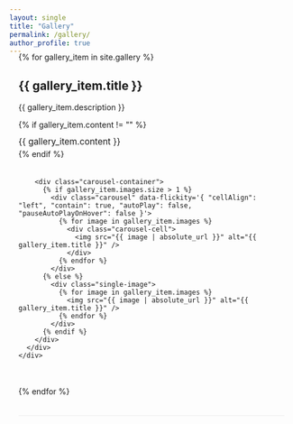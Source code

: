 ```yaml
---
layout: single
title: "Gallery"
permalink: /gallery/
author_profile: true
---
```


<!-- Flickity CSS -->
<link rel="stylesheet" href="https://unpkg.com/flickity@2/dist/flickity.min.css">

<div class="photo-gallery">
  {% for gallery_item in site.gallery %}
    <div class="gallery-section {% cycle 'left', 'right' %}">
      <div class="gallery-content">
        <div class="gallery-info">
          <h2>{{ gallery_item.title }}</h2>
          <p>{{ gallery_item.description }}</p>
          {% if gallery_item.content != "" %}
            <div class="gallery-text">
              {{ gallery_item.content }}
            </div>
          {% endif %}
        </div>

        <div class="carousel-container">
          {% if gallery_item.images.size > 1 %}
            <div class="carousel" data-flickity='{ "cellAlign": "left", "contain": true, "autoPlay": false, "pauseAutoPlayOnHover": false }'>
              {% for image in gallery_item.images %}
                <div class="carousel-cell">
                  <img src="{{ image | absolute_url }}" alt="{{ gallery_item.title }}" />
                </div>
              {% endfor %}
            </div>
          {% else %}
            <div class="single-image">
              {% for image in gallery_item.images %}
                <img src="{{ image | absolute_url }}" alt="{{ gallery_item.title }}" />
              {% endfor %}
            </div>
          {% endif %}
        </div>
      </div>
    </div>
  {% endfor %}
</div>

<style>
/* Layout */
.gallery-section {
  margin-bottom: 30px; /* Reduced from 60px */
  border-bottom: 1px solid #eee;
  padding-bottom: 20px; /* Reduced from 40px */
}

.gallery-content {
  display: flex;
  flex-wrap: wrap;
  align-items: flex-start;
  gap: 20px; /* Reduced from 40px */
}

.gallery-info {
  flex: 1;
  min-width: 300px;
}

.gallery-section.left .gallery-content {
  flex-direction: row;
}

.gallery-section.right .gallery-content {
  flex-direction: row-reverse;
}

/* Carousel styling */
.carousel-container {
  flex: 1;
  max-width: 500px;
}

.carousel {
  background: #fff;
  border-radius: 10px;
  box-shadow: 0 4px 8px rgba(0,0,0,0.1);
}

.carousel-cell {
  width: 100%;
  margin-right: 10px;
  background: #f8f8f8;
  border-radius: 10px;
  display: flex;
  align-items: center;
  justify-content: center;
}

.carousel-cell img {
  width: 100%;
  height: auto;
  max-width: 100%;
  object-fit: cover;
  border-radius: 10px;
}

/* Single image styling */
.single-image {
  background: #fff;
  border-radius: 10px;
  box-shadow: 0 4px 8px rgba(0,0,0,0.1);
  display: flex;
  align-items: center;
  justify-content: center;
}

.single-image img {
  width: 100%;
  height: auto;
  max-width: 100%;
  object-fit: cover;
  border-radius: 10px;
}

/* Ensure spacing and responsiveness */
.photo-gallery {
  max-width: 100%;
  padding: 0 1rem;
  margin-top: -20px; /* Add negative margin to reduce top spacing */
}

/* Gallery text */
.gallery-text {
  margin-top: 10px; /* Reduced from 20px */
  font-size: 1.1em;
  line-height: 1.6;
}

/* Flickity custom */
.flickity-page-dots {
  bottom: -30px;
}

.flickity-page-dots .dot {
  width: 12px;
  height: 12px;
  background: #bbb;
  border-radius: 50%;
  margin: 0 5px;
}

.flickity-page-dots .dot.is-selected {
  background: #333;
}

.flickity-prev-next-button {
  background: rgba(0, 0, 0, 0.5);
  color: white;
  border-radius: 50%;
  width: 40px;
  height: 40px;
}

.flickity-prev-next-button:hover {
  background: rgba(0, 0, 0, 0.8);
}

/* Responsive Design */
@media (max-width: 768px) {
  .gallery-section.left .gallery-content,
  .gallery-section.right .gallery-content {
    flex-direction: column;
    gap: 15px; /* Reduced from 20px */
  }

  .gallery-info,
  .carousel-container {
    width: 100%;
    min-width: unset;
  }

  .carousel-cell,
  .single-image img {
    height: auto;
  }

  .flickity-prev-next-button {
    width: 35px;
    height: 35px;
  }

  .flickity-page-dots {
    bottom: -25px;
  }

  .flickity-page-dots .dot {
    width: 10px;
    height: 10px;
  }
}

@media (max-width: 480px) {
  .gallery-content {
    gap: 10px; /* Reduced from 15px */
  }

  .gallery-section {
    margin-bottom: 20px; /* Add mobile-specific reduced margin */
    padding-bottom: 15px;
  }

  .gallery-text {
    font-size: 1em;
  }
}
</style>

<!-- Flickity JS -->
<script src="https://unpkg.com/flickity@2/dist/flickity.pkgd.min.js"></script>
<script>
document.addEventListener('DOMContentLoaded', function() {
  const carousels = document.querySelectorAll('.carousel');
  carousels.forEach(function(carousel) {
    const flkty = new Flickity(carousel, {
      cellAlign: 'left',
      contain: true,
      autoPlay: false,
      pauseAutoPlayOnHover: false
    });

    // Add hover autoplay for desktop
    if (window.innerWidth > 768) {
      carousel.addEventListener('mouseenter', function() {
        flkty.options.autoPlay = 2000;
        flkty.playPlayer();
      });

      carousel.addEventListener('mouseleave', function() {
        flkty.pausePlayer();
        flkty.options.autoPlay = false;
      });
    }
  });
});
</script>
